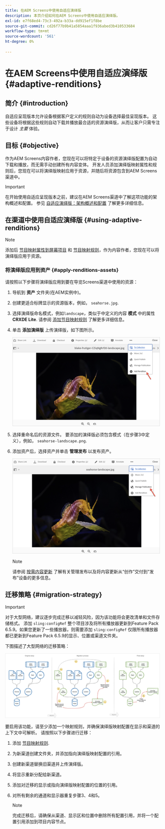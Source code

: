 ```yaml
---
title: 在AEM Screens中使用自适应演绎版
description: 本页介绍如何在AEM Screens中使用自适应演绎版。
exl-id: e7f68ed4-73c3-492a-b33a-dd915ef1f8be
source-git-commit: cd26f77b9b41a5854aaa1f936abed3b410533684
workflow-type: tm+mt
source-wordcount: '561'
ht-degree: 0%

---
```


# 在AEM Screens中使用自适应演绎版 {#adaptive-renditions}

## 简介 {#introduction}

自适应呈现版本允许设备根据客户定义的规则自动为设备选择最佳呈现版本。 这些设备将根据这些规则自动下载并播放最合适的资源演绎版，从而让客户只需专注于设计 *主要* 体验。

## 目标 {#objective}

作为AEM Screens内容作者，您现在可以将特定于设备的资源演绎版配置为自动下载和播放，而无需手动创建所有内容变体。
开发人员添加演绎版映射属性和规则后，您现在可以将演绎版映射应用于资源，并随后将资源包含到AEM Screens渠道中。

>[!IMPORTANT]
>在开始使用自适应呈现版本之前，建议在AEM Screens渠道中了解这项功能的架构概述和配置。 参见 [自适应演绎版：架构概述和配置](/help/user-guide/adaptive-renditions.md) 了解更多详细信息。

## 在渠道中使用自适应演绎版 {#using-adaptive-renditions}

>[!NOTE]
>添加后 [节目映射属性到屏幕项目](/help/user-guide/adaptive-renditions.md#rendition-mapping-new) 和 [节目映射规则](/help/user-guide/adaptive-renditions.md#add-rendition-mapping-rules)，作为内容作者，您现在可以将演绎版应用于资源。

### 将演绎版应用到资产 {#apply-renditions-assets}

请按照以下步骤将演绎版应用到要在导览Screens渠道中使用的资源：

1. 导航到 **资产** 文件夹(在AEM实例中)。

1. 创建更适合标牌显示的资源版本，例如， `seahorse.jpg`.

1. 选择演绎版命名模式，例如`landscape`，类似于中定义的内容 **模式** 中的属性 **CRXDE Lite**. 请参阅 [添加节目映射规则](/help/user-guide/adaptive-renditions.md#add-rendition-mapping-rules) 了解更多详细信息。

1. 单击 **添加演绎版** 上传演绎版，如下图所示。

   ![图像](/help/user-guide/assets/adaptive-renditions/manage-pub-asset2.png)

1. 选择重命名后的资源文件。 要添加的演绎版必须包含模式（在步骤3中定义），例如， `seahorse-landscape.png`.

1. 添加资产后，选择资产并单击 **管理发布** 以发布资产。

   ![图像](/help/user-guide/assets/adaptive-renditions/manage-pub-asset1.png)

   >[!NOTE]
   >请参阅 [按需内容更新](https://experienceleague.adobe.com/docs/experience-manager-screens/user-guide/authoring/content-updates/on-demand-content.html?lang=en) 了解有关管理发布以及将内容更新从“创作”交付到“发布”设备的更多信息。


## 迁移策略 {#migration-strategy}

>[!IMPORTANT]
>对于大型网络，建议逐步完成迁移以减轻风险，因为该功能将会更改清单和文件存储格式。 添加 `sling:configRef` 整个项目涉及将所有播放器更新到Feature Pack 6.5.9。如果您更新了一些播放器，则需要添加 `sling:configRef` 仅限所有播放器都已更新到Feature Pack 6.5.9的显示、位置或渠道文件夹。

下图描述了大型网络的迁移策略：

![图像](/help/user-guide/assets/adaptive-renditions/migration-strategy1.png)

要启用该功能，请至少添加一个映射规则，并确保演绎版映射配置在显示和渠道的上下文中可解析。 请按照以下步骤进行迁移：

1. 添加 [节目映射规则](/help/user-guide/adaptive-renditions.md).
1. 为新渠道创建文件夹，并添加指向演绎版映射配置的引用。
1. 创建新渠道替换旧渠道并上传演绎版。
1. 将显示重新分配给新渠道。
1. 添加对迁移的显示或指向演绎版映射配置的位置的引用。
1. 对所有剩余的通道和显示器重复步骤3、4和5。

   >[!NOTE]
   >完成迁移后，请确保从渠道、显示区和位置中删除所有配置引用，并将一个配置引用添加到项目内容节点。
